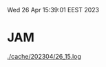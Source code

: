 Wed 26 Apr 15:39:01 EEST 2023
# JAM
<a href='./cache/202304/26_15.log'>./cache/202304/26_15.log</a>
